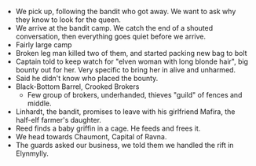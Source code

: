 - We pick up, following the bandit who got away. We want to ask why they know to look for the queen.
- We arrive at the bandit camp. We catch the end of a shouted conversation, then everything goes quiet before we arrive.
- Fairly large camp
- Broken leg man killed two of them, and started packing new bag to bolt
- Captain told to keep watch for "elven woman with long blonde hair", big bounty out for her. Very specific to bring her in alive and unharmed.
- Said he didn't know who placed the bounty.
- Black-Bottom Barrel, Crooked Brokers
	- Few group of brokers, underhanded, thieves "guild" of fences and middle.
- Linhardt, the bandit, promises to leave with his girlfriend Mafira, the half-elf farmer's daughter.
- Reed finds a baby griffin in a cage. He feeds and frees it.
- We head towards Chaumont, Capital of Ravna.
- The guards asked our business, we told them we handled the rift in Elynmylly.
